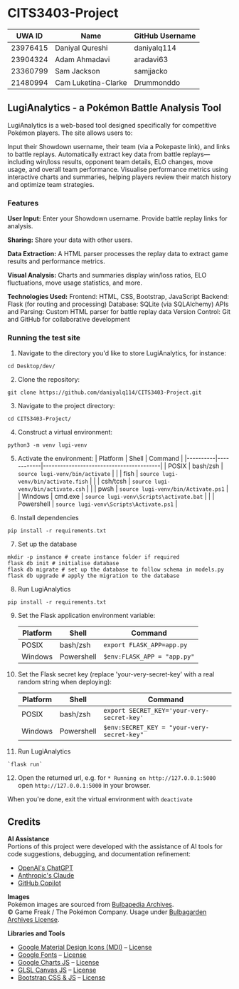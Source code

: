 # CITS3403-Project


| UWA ID   | Name                  | GitHub Username |
|----------|-----------------------|-----------------|
| 23976415 | Daniyal Qureshi       | daniyalq114     |
| 23904324 | Adam Ahmadavi         | aradavi63       |
| 23360799 | Sam Jackson           | samjjacko       |
| 21480994 | Cam Luketina-Clarke   | Drummonddo      |

## LugiAnalytics - a Pokémon Battle Analysis Tool
LugiAnalytics is a web-based tool designed specifically for competitive Pokémon players. The site allows users to:

Input their Showdown username, their team (via a Pokepaste link), and links to battle replays.
Automatically extract key data from battle replays—including win/loss results, opponent team details, ELO changes, move usage, and overall team performance.
Visualise performance metrics using interactive charts and summaries, helping players review their match history and optimize team strategies.

### Features
**User Input:**
Enter your Showdown username.
Provide battle replay links for analysis.

**Sharing:**
Share your data with other users.

**Data Extraction:**
A HTML parser processes the replay data to extract game results and performance metrics.

**Visual Analysis:**
Charts and summaries display win/loss ratios, ELO fluctuations, move usage statistics, and more.

**Technologies Used:**
Frontend: HTML, CSS, Bootstrap, JavaScript 
Backend: Flask (for routing and processing)
Database: SQLite (via SQLAlchemy)
APIs and Parsing: Custom HTML parser for battle replay data
Version Control: Git and GitHub for collaborative development

### Running the test site
1. Navigate to the directory you'd like to store LugiAnalytics, for instance:
```shell
cd Desktop/dev/
```
2. Clone the repository:
```shell
git clone https://github.com/daniyalq114/CITS3403-Project.git
```
3. Navigate to the project directory:
```shell
cd CITS3403-Project/
```
4. Construct a virtual environment:
```shell
python3 -m venv lugi-venv
```
5. Activate the environment: 
    | Platform | Shell      | Command                                 |
    |----------|------------|-----------------------------------------|
    | POSIX    | bash/zsh   | `source lugi-venv/bin/activate`         |
    |          | fish       | `source lugi-venv/bin/activate.fish`    |
    |          | csh/tcsh   | `source lugi-venv/bin/activate.csh`     |
    |          | pwsh       | `source lugi-venv/bin/Activate.ps1`     |
    | Windows  | cmd.exe    | `source lugi-venv\Scripts\activate.bat` |
    |          | Powershell | `source lugi-venv\Scripts\Activate.ps1` |

6. Install dependencies
```shell
pip install -r requirements.txt
```
7. Set up the database
```shell
mkdir -p instance # create instance folder if required
flask db init # initialise database
flask db migrate # set up the database to follow schema in models.py
flask db upgrade # apply the migration to the database
```
8. Run LugiAnalytics
```shell
pip install -r requirements.txt
```
9. Set the Flask application environment variable:

    | Platform | Shell      | Command                     |
    | -------- | ---------- | --------------------------- |
    | POSIX    | bash/zsh   | `export FLASK_APP=app.py`   |
    | Windows  | Powershell | `$env:FLASK_APP = "app.py"` |

10. Set the Flask secret key (replace 'your-very-secret-key' with a real random string when deploying):

    | Platform | Shell      | Command                                    |
    | -------- | ---------- | ------------------------------------------ |
    | POSIX    | bash/zsh   | `export SECRET_KEY='your-very-secret-key'` |
    | Windows  | Powershell | `$env:SECRET_KEY = "your-very-secret-key"` |

11. Run LugiAnalytics
```shell
`flask run`
```
12. Open the returned url, e.g. for `* Running on http://127.0.0.1:5000` open `http://127.0.0.1:5000` in your browser. 

When you're done, exit the virtual environment with `deactivate`


## Credits

**AI Assistance**  
Portions of this project were developed with the assistance of AI tools for code suggestions, debugging, and documentation refinement:
- [OpenAI's ChatGPT](https://openai.com/chatgpt)
- [Anthropic's Claude](https://www.anthropic.com/claude)
- [GitHub Copilot](https://github.com/features/copilot)

**Images**  
Pokémon images are sourced from [Bulbapedia Archives](https://archives.bulbagarden.net/wiki/Main_Page).  
© Game Freak / The Pokémon Company. Usage under [Bulbagarden Archives License](https://bulbapedia.bulbagarden.net/wiki/Bulbapedia:Copyrights).

**Libraries and Tools**  
- [Google Material Design Icons (MDI)](https://fonts.google.com/icons) – [License](https://github.com/google/material-design-icons/blob/master/LICENSE)
- [Google Fonts](https://fonts.google.com/) – [License](https://fonts.google.com/attribution)
- [Google Charts JS](https://developers.google.com/chart) – [License](https://github.com/GoogleWebComponents/google-chart/blob/main/LICENSE)
- [GLSL Canvas JS](https://github.com/patriciogonzalezvivo/glslCanvas) – [License](https://github.com/patriciogonzalezvivo/glslCanvas/blob/master/LICENSE)
- [Bootstrap CSS & JS](https://getbootstrap.com/) – [License](https://github.com/twbs/bootstrap/blob/main/LICENSE)
